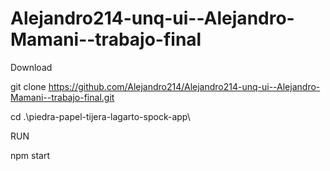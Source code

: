 # Alejandro214-unq-ui--Alejandro-Mamani--trabajo-final


Download

git clone https://github.com/Alejandro214/Alejandro214-unq-ui--Alejandro-Mamani--trabajo-final.git

cd .\piedra-papel-tijera-lagarto-spock-app\

RUN

npm start
